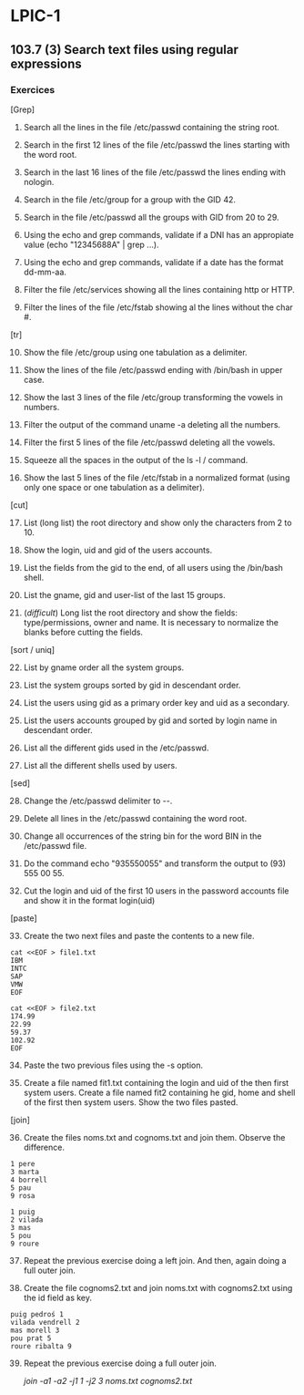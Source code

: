 # LPIC-1


## 103.7 (3) Search text files using regular expressions


### Exercices


[Grep]

 1. Search all the lines in the file /etc/passwd containing the string root.

 2. Search in the first 12 lines of the file /etc/passwd the lines starting with the word root.

 3. Search in the last 16 lines of the file /etc/passwd the lines ending with nologin. 

 4. Search in the file /etc/group for a group with the GID 42.

 5. Search in the file /etc/passwd all the groups with GID from 20 to 29.

 6. Using the echo and grep commands, validate if a DNI has an appropiate value (echo "12345688A" | grep ...).

 7. Using the echo and grep commands, validate if a date has the format dd-mm-aa.

 8. Filter the file /etc/services showing all the lines containing http or HTTP.

 9. Filter the lines of the file /etc/fstab showing al the lines without the char #.


[tr]


 10. Show the file /etc/group using one tabulation as a delimiter.

 11. Show the lines of the file /etc/passwd ending with /bin/bash in upper case.

 12. Show the last 3 lines of the file /etc/group transforming the vowels in numbers.

 13. Filter the output of the command uname -a deleting all the numbers.

 14. Filter the first 5 lines of the file /etc/passwd deleting all the vowels.

 15. Squeeze all the spaces in the output of the ls -l / command.

 16. Show the last  5 lines of the file /etc/fstab in a normalized format (using only one space or one
     tabulation as a delimiter).


[cut]

 17. List (long list) the root directory and show only the characters from 2 to 10.

 18. Show the login, uid and gid of the users accounts.

 19. List the fields from the gid to the end, of all users using the /bin/bash shell.

 20.  List the gname, gid and user-list of the last 15 groups.

 21. (*difficult*) Long list the root directory and show the fields: type/permissions, owner and name.
     It is necessary to normalize the blanks before cutting the fields.


[sort / uniq]

 22. List by gname order all the system groups.

 23. List the system groups sorted by gid in descendant order.

 24. List the users using gid as a primary order key and uid as a secondary.

 25. List the users accounts grouped by gid and sorted by login name in descendant order.

 26. List all the different gids used in the /etc/passwd. 

 27. List all the different shells used by users.


[sed]


  28. Change the /etc/passwd delimiter to --.

  29. Delete all lines in the /etc/passwd containing the word root.

  30. Change all occurrences of the string bin for the word  BIN in the /etc/passwd file.

  31. Do the command echo "935550055" and transform the output to (93) 555 00 55.

  32. Cut the login and uid of the first 10 users in the password accounts file and show it 
      in the format login(uid)


[paste]

  33.  Create the two next files and paste the contents to a new file.
```
cat <<EOF > file1.txt
IBM
INTC
SAP
VMW
EOF
```
```
cat <<EOF > file2.txt
174.99
22.99
59.37
102.92
EOF
```

  34. Paste the two previous files using the -s option.

  35. Create a file named fit1.txt containing the login and uid of the then first system users. Create a file named fit2 containing he gid, home and shell of the first then system users. Show the two files pasted.


[join]


  36. Create the files noms.txt and cognoms.txt and join them. Observe the difference.
```
1 pere
3 marta
4 borrell
5 pau
9 rosa
```
```
1 puig
2 vilada
3 mas
5 pou
9 roure
```

  37. Repeat the previous exercise doing a  left join. And then, again doing a full outer join.

  38. Create the file cognoms2.txt and join noms.txt with cognoms2.txt using the id field as key.
```
puig pedroś 1
vilada vendrell 2
mas morell 3
pou prat 5
roure ribalta 9
```

  39. Repeat the previous exercise doing a full outer join.

      *join -a1 -a2  -j1 1 -j2 3 noms.txt cognoms2.txt*







